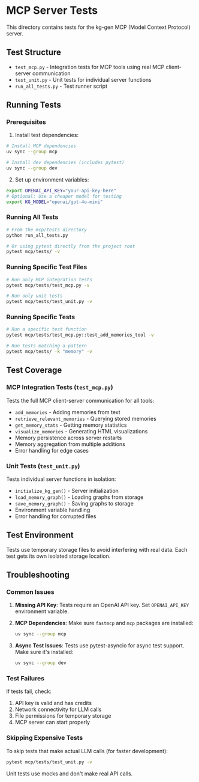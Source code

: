 # MCP Server Tests

This directory contains tests for the kg-gen MCP (Model Context Protocol) server.

## Test Structure

- `test_mcp.py` - Integration tests for MCP tools using real MCP client-server communication
- `test_unit.py` - Unit tests for individual server functions
- `run_all_tests.py` - Test runner script

## Running Tests

### Prerequisites

1. Install test dependencies:
```bash
# Install MCP dependencies
uv sync --group mcp

# Install dev dependencies (includes pytest)
uv sync --group dev
```

2. Set up environment variables:
```bash
export OPENAI_API_KEY="your-api-key-here"
# Optional: Use a cheaper model for testing
export KG_MODEL="openai/gpt-4o-mini"
```

### Running All Tests

```bash
# From the mcp/tests directory
python run_all_tests.py

# Or using pytest directly from the project root
pytest mcp/tests/ -v
```

### Running Specific Test Files

```bash
# Run only MCP integration tests
pytest mcp/tests/test_mcp.py -v

# Run only unit tests
pytest mcp/tests/test_unit.py -v
```

### Running Specific Tests

```bash
# Run a specific test function
pytest mcp/tests/test_mcp.py::test_add_memories_tool -v

# Run tests matching a pattern
pytest mcp/tests/ -k "memory" -v
```

## Test Coverage

### MCP Integration Tests (`test_mcp.py`)

Tests the full MCP client-server communication for all tools:

- `add_memories` - Adding memories from text
- `retrieve_relevant_memories` - Querying stored memories  
- `get_memory_stats` - Getting memory statistics
- `visualize_memories` - Generating HTML visualizations
- Memory persistence across server restarts
- Memory aggregation from multiple additions
- Error handling for edge cases

### Unit Tests (`test_unit.py`)

Tests individual server functions in isolation:

- `initialize_kg_gen()` - Server initialization
- `load_memory_graph()` - Loading graphs from storage
- `save_memory_graph()` - Saving graphs to storage
- Environment variable handling
- Error handling for corrupted files

## Test Environment

Tests use temporary storage files to avoid interfering with real data. Each test gets its own isolated storage location.

## Troubleshooting

### Common Issues

1. **Missing API Key**: Tests require an OpenAI API key. Set `OPENAI_API_KEY` environment variable.

2. **MCP Dependencies**: Make sure `fastmcp` and `mcp` packages are installed:
   ```bash
   uv sync --group mcp
   ```

3. **Async Test Issues**: Tests use pytest-asyncio for async test support. Make sure it's installed:
   ```bash
   uv sync --group dev
   ```

### Test Failures

If tests fail, check:

1. API key is valid and has credits
2. Network connectivity for LLM calls
3. File permissions for temporary storage
4. MCP server can start properly

### Skipping Expensive Tests

To skip tests that make actual LLM calls (for faster development):

```bash
pytest mcp/tests/test_unit.py -v
```

Unit tests use mocks and don't make real API calls.
